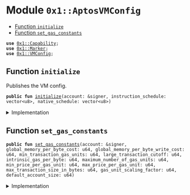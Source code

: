 
<a name="0x1_AptosVMConfig"></a>

# Module `0x1::AptosVMConfig`



-  [Function `initialize`](#0x1_AptosVMConfig_initialize)
-  [Function `set_gas_constants`](#0x1_AptosVMConfig_set_gas_constants)


<pre><code><b>use</b> <a href="../../../../../../../aptos-framework/releases/artifacts/current/build/MoveStdlib/docs/Capability.md#0x1_Capability">0x1::Capability</a>;
<b>use</b> <a href="Marker.md#0x1_Marker">0x1::Marker</a>;
<b>use</b> <a href="../../../../../../../aptos-framework/releases/artifacts/current/build/CoreFramework/docs/VMConfig.md#0x1_VMConfig">0x1::VMConfig</a>;
</code></pre>



<a name="0x1_AptosVMConfig_initialize"></a>

## Function `initialize`

Publishes the VM config.


<pre><code><b>public</b> <b>fun</b> <a href="AptosVMConfig.md#0x1_AptosVMConfig_initialize">initialize</a>(account: &signer, instruction_schedule: vector&lt;u8&gt;, native_schedule: vector&lt;u8&gt;)
</code></pre>



<details>
<summary>Implementation</summary>


<pre><code><b>public</b> <b>fun</b> <a href="AptosVMConfig.md#0x1_AptosVMConfig_initialize">initialize</a>(
    account: &signer,
    instruction_schedule: vector&lt;u8&gt;,
    native_schedule: vector&lt;u8&gt;,
) {
    <a href="../../../../../../../aptos-framework/releases/artifacts/current/build/CoreFramework/docs/VMConfig.md#0x1_VMConfig_initialize">VMConfig::initialize</a>&lt;<a href="Marker.md#0x1_Marker_ChainMarker">Marker::ChainMarker</a>&gt;(account, instruction_schedule, native_schedule);
}
</code></pre>



</details>

<a name="0x1_AptosVMConfig_set_gas_constants"></a>

## Function `set_gas_constants`



<pre><code><b>public</b> <b>fun</b> <a href="AptosVMConfig.md#0x1_AptosVMConfig_set_gas_constants">set_gas_constants</a>(account: &signer, global_memory_per_byte_cost: u64, global_memory_per_byte_write_cost: u64, min_transaction_gas_units: u64, large_transaction_cutoff: u64, intrinsic_gas_per_byte: u64, maximum_number_of_gas_units: u64, min_price_per_gas_unit: u64, max_price_per_gas_unit: u64, max_transaction_size_in_bytes: u64, gas_unit_scaling_factor: u64, default_account_size: u64)
</code></pre>



<details>
<summary>Implementation</summary>


<pre><code><b>public</b> <b>fun</b> <a href="AptosVMConfig.md#0x1_AptosVMConfig_set_gas_constants">set_gas_constants</a>(
    account: &signer,
    global_memory_per_byte_cost: u64,
    global_memory_per_byte_write_cost: u64,
    min_transaction_gas_units: u64,
    large_transaction_cutoff: u64,
    intrinsic_gas_per_byte: u64,
    maximum_number_of_gas_units: u64,
    min_price_per_gas_unit: u64,
    max_price_per_gas_unit: u64,
    max_transaction_size_in_bytes: u64,
    gas_unit_scaling_factor: u64,
    default_account_size: u64,
) {
    <a href="../../../../../../../aptos-framework/releases/artifacts/current/build/CoreFramework/docs/VMConfig.md#0x1_VMConfig_set_gas_constants">VMConfig::set_gas_constants</a>&lt;<a href="Marker.md#0x1_Marker_ChainMarker">Marker::ChainMarker</a>&gt;(
        global_memory_per_byte_cost,
        global_memory_per_byte_write_cost,
        min_transaction_gas_units,
        large_transaction_cutoff,
        intrinsic_gas_per_byte,
        maximum_number_of_gas_units,
        min_price_per_gas_unit,
        max_price_per_gas_unit,
        max_transaction_size_in_bytes,
        gas_unit_scaling_factor,
        default_account_size,
        &<a href="../../../../../../../aptos-framework/releases/artifacts/current/build/MoveStdlib/docs/Capability.md#0x1_Capability_acquire">Capability::acquire</a>(account, &<a href="Marker.md#0x1_Marker_get">Marker::get</a>()),
    );
}
</code></pre>



</details>
